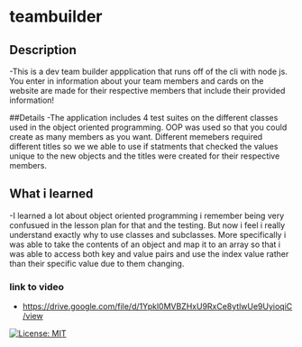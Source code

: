 # teambuilder

## Description
-This is a dev team builder appplication that runs off of the cli with node js. You enter in information about your team members and cards on the website are made for their respective members that include their provided information!

##Details
-The application includes 4 test suites on the different classes used in the object oriented programming. OOP was used so that you could create as many members as you want. Different memebers required different titles so we we able to use if statments that checked the values unique to the new objects and the titles were created for their respective members.

## What i learned
-I learned a lot about object oriented programming i remember being very confusued in the lesson plan for that and the testing. But now i feel i really understand exactly why to use classes and subclasses. More specifically i was able to take the contents of an object and map it to an array so that i was able to access both key and value pairs and use the index value rather than their specific value due to them changing.

### link to video
- https://drive.google.com/file/d/1Ypkl0MVBZHxU9RxCe8ytlwUe9UyioqiC/view

[![License: MIT](https://img.shields.io/badge/License-MIT-yellow.svg)](https://opensource.org/licenses/MIT)
